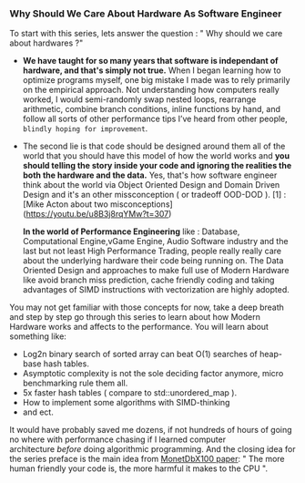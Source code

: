 ### Why Should We Care About Hardware As Software Engineer


To start with this series, lets answer the question : " Why should we care about hardwares ?"

- **We have taught for so many years that software is independant of hardware, and that's simply not true.** When I began learning how to optimize programs myself, one big mistake I made was to rely primarily on the empirical approach. Not understanding how computers really worked, I would semi-randomly swap nested loops, rearrange arithmetic, combine branch conditions, inline functions by hand, and follow all sorts of other performance tips I’ve heard from other people, `blindly hoping for improvement`.

- The second lie is that code should be designed around them all of the world that you should have this model of how the world works and **you should telling the story inside your code and ignoring the realities the both the hardware and the data.**  Yes, that's how software engineer think about the world via Object Oriented Design and Domain Driven Design and it's an other missconception ( or tradeoff OOD-DOD ). 
   [1] : [Mike Acton about two misconceptions] (https://youtu.be/u8B3j8rqYMw?t=307)
   
   **In the world of Performance Engineering** like : Database, Computational Engine,vGame Engine, Audio Software industry and the last but not least High Performance Trading, people really really care about the underlying hardware their code being running on. The Data Oriented Design and approaches to make full use of Modern Hardware like avoid branch miss prediction, cache friendly coding and taking advantages of SIMD instructions with vectorization are highly adopted. 

You may not get familiar with those concepts for now, take a deep breath and step by step go through this series to learn about how Modern Hardware works and affects to the performance.
You will learn about something like:

- Log2n binary search of sorted array can beat O(1)  searches of heap-base hash tables.
- Asymptotic complexity is not the sole deciding factor anymore, micro benchmarking rule them all. 
- 5x faster hash tables ( compare to std::unordered_map ). 
- How to implement some algorithms with SIMD-thinking
- and ect.

It would have probably saved me dozens, if not hundreds of hours of going no where with performance chasing if I learned computer architecture _before_ doing algorithmic programming. And the closing idea for the series preface is the main idea from [MonetDbX100 paper](https://www.cidrdb.org/cidr2005/papers/P19.pdf):
" The more human friendly your code is, the more harmful it makes to the CPU ". 
